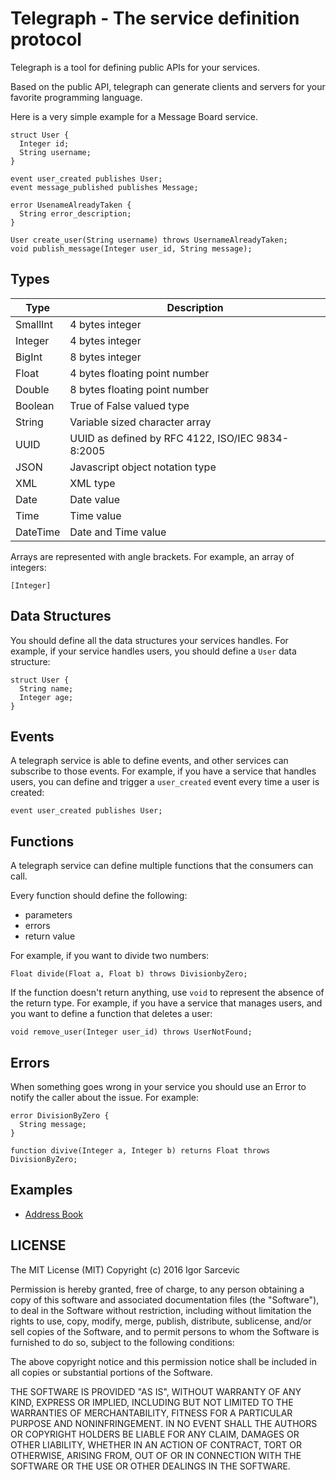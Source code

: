 # Telegraph - The service definition protocol

Telegraph is a tool for defining public APIs for your services.

Based on the public API, telegraph can generate clients and servers for your
favorite programming language.

Here is a very simple example for a Message Board service.

```
struct User {
  Integer id;
  String username;
}

event user_created publishes User;
event message_published publishes Message;

error UsenameAlreadyTaken {
  String error_description;
}

User create_user(String username) throws UsernameAlreadyTaken;
void publish_message(Integer user_id, String message);
```


## Types

| Type       | Description                                            |
| -----------|--------------------------------------------------------|
| SmallInt   | 4 bytes integer                                        |
| Integer    | 4 bytes integer                                        |
| BigInt     | 8 bytes integer                                        |
| Float      | 4 bytes floating point number                          |
| Double     | 8 bytes floating point number                          |
| Boolean    | True of False valued type                              |
| String     | Variable sized character array                         |
| UUID       | UUID as defined by RFC 4122, ISO/IEC 9834-8:2005       |
| JSON       | Javascript object notation type                        |
| XML        | XML type                                               |
| Date       | Date value                                             |
| Time       | Time value                                             |
| DateTime   | Date and Time value                                    |

Arrays are represented with angle brackets. For example, an array of integers:

```
[Integer]
```

## Data Structures

You should define all the data structures your services handles. For example, if
your service handles users, you should define a `User` data structure:

```
struct User {
  String name;
  Integer age;
}
```

## Events

A telegraph service is able to define events, and other services can subscribe
to those events. For example, if you have a service that handles users, you can
define and trigger a `user_created` event every time a user is created:

```
event user_created publishes User;
```

## Functions

A telegraph service can define multiple functions that the consumers can call.

Every function should define the following:

- parameters
- errors
- return value

For example, if you want to divide two numbers:

```
Float divide(Float a, Float b) throws DivisionbyZero;
```

If the function doesn't return anything, use `void` to represent the absence of
the return type. For example, if you have a service that manages users, and you
want to define a function that deletes a user:

```
void remove_user(Integer user_id) throws UserNotFound;
```

## Errors

When something goes wrong in your service you should use an Error to notify the
caller about the issue. For example:

```
error DivisionByZero {
  String message;
}

function divive(Integer a, Integer b) returns Float throws DivisionByZero;
```

## Examples

- [Address Book](docs/examples/addressbook.tg)

## LICENSE

The MIT License (MIT)
Copyright (c) 2016 Igor Sarcevic

Permission is hereby granted, free of charge, to any person obtaining a copy of
this software and associated documentation files (the "Software"), to deal in
the Software without restriction, including without limitation the rights to
use, copy, modify, merge, publish, distribute, sublicense, and/or sell copies of
the Software, and to permit persons to whom the Software is furnished to do so,
subject to the following conditions:

The above copyright notice and this permission notice shall be included in all
copies or substantial portions of the Software.

THE SOFTWARE IS PROVIDED "AS IS", WITHOUT WARRANTY OF ANY KIND, EXPRESS OR
IMPLIED, INCLUDING BUT NOT LIMITED TO THE WARRANTIES OF MERCHANTABILITY, FITNESS
FOR A PARTICULAR PURPOSE AND NONINFRINGEMENT. IN NO EVENT SHALL THE AUTHORS OR
COPYRIGHT HOLDERS BE LIABLE FOR ANY CLAIM, DAMAGES OR OTHER LIABILITY, WHETHER
IN AN ACTION OF CONTRACT, TORT OR OTHERWISE, ARISING FROM, OUT OF OR IN
CONNECTION WITH THE SOFTWARE OR THE USE OR OTHER DEALINGS IN THE SOFTWARE.
